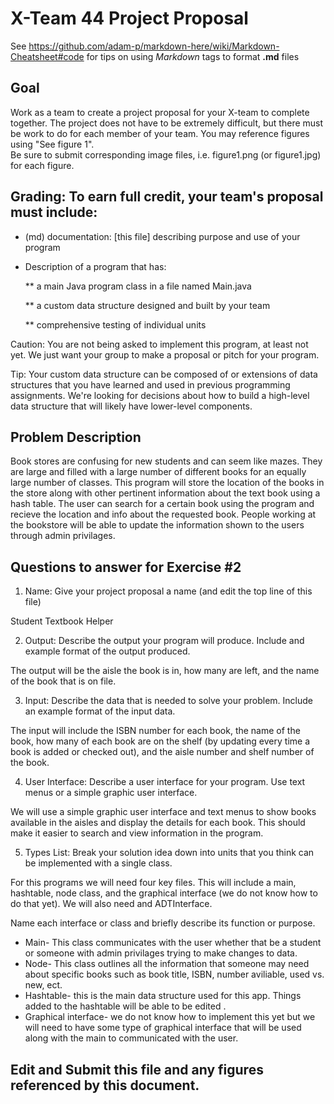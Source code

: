 # X-Team 44 Project Proposal

See https://github.com/adam-p/markdown-here/wiki/Markdown-Cheatsheet#code for tips on using *Markdown* tags to format __.md__ files

## Goal

Work as a team to create a project proposal for your X-team to complete together.
The project does not have to be extremely difficult,
but there must be work to do for each member of your team.
You may reference figures using "See figure 1".  
Be sure to submit corresponding image files, i.e. figure1.png (or figure1.jpg) for each figure.

## Grading: To earn full credit, your team's proposal must include:

* (md) documentation: [this file] describing purpose and use of your program

* Description of a program that has:

  ** a main Java program class in a file named Main.java
  
  ** a custom data structure designed and built by your team
  
  ** comprehensive testing of individual units
  
 Caution: You are not being asked to implement this program, at least not yet. 
 We just want your group to make a proposal or pitch for your program.
 
 Tip: Your custom data structure can be composed of or extensions of data structures that you have learned and used in previous programming assignments.  We're looking for decisions about how to build a high-level data structure that will likely have lower-level components.

## Problem Description

Book stores are confusing for new students and can seem like mazes. They are large and filled with a large number of different books for an equally large number of classes. This program will store the location of the books in the store along with other pertinent information about the text book using a hash table. The user can search for a certain book using the program and recieve the location and info about the requested book. People working at the bookstore will be able to update the information shown to the users through admin privilages. 

## Questions to answer for Exercise #2

1. Name: Give your project proposal a name (and edit the top line of this file)

Student Textbook Helper

2. Output: Describe the output your program will produce.  Include and example format of the output produced.

The output will be the aisle the book is in, how many are left, and the name of the book that is on file.

3. Input: Describe the data that is needed to solve your problem. Include an example format of the input data.

The input will include the ISBN number for each book, the name of the book, how many of each book are on the shelf (by updating every time a book is added or checked out), and the aisle number and shelf number of the book.

4. User Interface: Describe a user interface for your program.  Use text menus or a simple graphic user interface.

We will use a simple graphic user interface and text menus to show books available in the aisles and display the details for each book. This should make it easier to search and view information in the program.

5. Types List: Break your solution idea down into units that you think can be implemented with a single class.

For this programs we will need four key files. This will include a main, hashtable, node class, and the graphical interface (we do not know how to do that yet). We will also need and ADTInterface. 

Name each interface or class and briefly describe its function or purpose.

* Main- This class communicates with the user whether that be a student or someone with admin privilages trying to make changes to data.
* Node- This class outlines all the information that someone may need about specific books such as book title, ISBN, number aviliable, used vs. new, ect.
* Hashtable-  this is the main data structure used for this app. Things added to the hashtable will be able to be edited .
* Graphical interface- we do not know how to implement this yet but we will need to have some type of graphical interface that will be used along with the main to communicated with the user.

## Edit and Submit this file and any figures referenced by this document.

